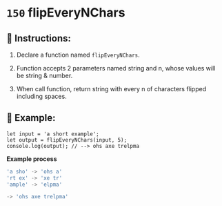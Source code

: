 # `150` flipEveryNChars

## 📝 Instructions:

1. Declare a function named `flipEveryNChars`.

2. Function accepts 2 parameters named string and n, whose values will be string & number.

3. When call function, return string with every n of characters flipped including spaces.

## 📎 Example:

```Js
let input = 'a short example'; 
let output = flipEveryNChars(input, 5);
console.log(output); // --> ohs axe trelpma
```

**Example process**

```js
'a sho' -> 'ohs a'
'rt ex' -> 'xe tr'
'ample' -> 'elpma'

-> 'ohs axe trelpma'
```
